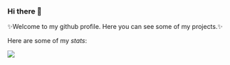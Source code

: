 ### Hi there 👋

✨Welcome to my github profile. Here you can see some of my projects.✨

Here are some of my _stats_:

<div>
<img align="center" src="https://github-readme-stats.vercel.app/api/top-langs/?username=cristian-george&langs_count=8&layout=compact&theme=github_dark&count_private=true&hide_border=true&hide=powershell" />
</div>
